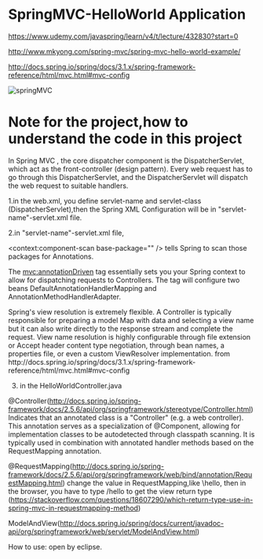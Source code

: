 # SpringMVC-HelloWorld Application

https://www.udemy.com/javaspring/learn/v4/t/lecture/432830?start=0

http://www.mkyong.com/spring-mvc/spring-mvc-hello-world-example/

http://docs.spring.io/spring/docs/3.1.x/spring-framework-reference/html/mvc.html#mvc-config

![springMVC](http://docs.spring.io/spring/docs/3.1.x/spring-framework-reference/html/images/mvc.png)

# Note for the project,how to understand the code in this project
In Spring MVC , the core dispatcher component is the DispatcherServlet, which act as the front-controller (design pattern). Every web request has to go through this DispatcherServlet, and the DispatcherServlet will dispatch the web request to suitable handlers.

1.in the web.xml, you define servlet-name and servlet-class (DispatcherServlet),then the Spring XML Configuration will be in "servlet-name"-servlet.xml file.

2.in "servlet-name"-servlet.xml file,  

<context:component-scan base-package="" /> 
tells Spring to scan those packages for Annotations.


The <mvc:annotationDriven> tag essentially sets you your Spring context to allow for dispatching requests to Controllers.
The tag will configure two beans DefaultAnnotationHandlerMapping and AnnotationMethodHandlerAdapter.

<bean>
Spring's view resolution is extremely flexible. A Controller is typically responsible for preparing a model Map with data and selecting a view name but it can also write directly to the response stream and complete the request. View name resolution is highly configurable through file extension or Accept header content type negotiation, through bean names, a properties file, or even a custom ViewResolver implementation. 
from http://docs.spring.io/spring/docs/3.1.x/spring-framework-reference/html/mvc.html#mvc-config

3. in the HelloWorldController.java

@Controller(http://docs.spring.io/spring-framework/docs/2.5.6/api/org/springframework/stereotype/Controller.html)
Indicates that an annotated class is a "Controller" (e.g. a web controller).
This annotation serves as a specialization of @Component, allowing for implementation classes to be autodetected through classpath scanning. It is typically used in combination with annotated handler methods based on the RequestMapping annotation.

@RequestMapping(http://docs.spring.io/spring-framework/docs/2.5.6/api/org/springframework/web/bind/annotation/RequestMapping.html)
change the value in RequestMapping,like \hello, then in the browser, you have to type /hello to get the view
return type (https://stackoverflow.com/questions/18607290/which-return-type-use-in-spring-mvc-in-requestmapping-method)

ModelAndView(http://docs.spring.io/spring/docs/current/javadoc-api/org/springframework/web/servlet/ModelAndView.html)


How to use: open by eclipse.
